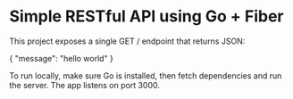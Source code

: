 # Simple RESTful API using Go + Fiber

This project exposes a single GET / endpoint that returns JSON:

{ "message": "hello world" }

To run locally, make sure Go is installed, then fetch dependencies and run the server. The app listens on port 3000.
